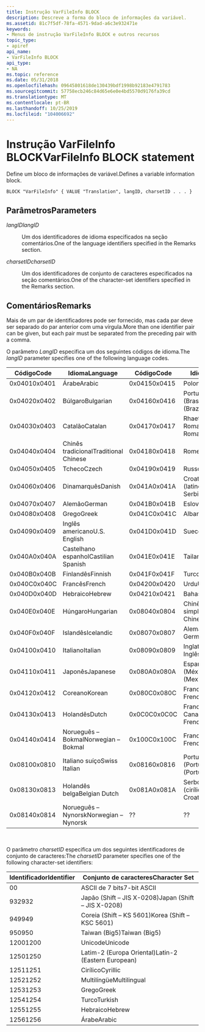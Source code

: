 ```yaml
---
title: Instrução VarFileInfo BLOCK
description: Descreve a forma do bloco de informações da variável.
ms.assetid: 81c7f5df-78fa-4571-9dad-a6c3e932471e
keywords:
- Menus de instrução VarFileInfo BLOCK e outros recursos
topic_type:
- apiref
api_name:
- VarFileInfo BLOCK
api_type:
- NA
ms.topic: reference
ms.date: 05/31/2018
ms.openlocfilehash: 09645801618de130439bdf1998b92183e4791783
ms.sourcegitcommit: 57758ecb246c84d65e6e0e4bd5570d9176fa39cd
ms.translationtype: MT
ms.contentlocale: pt-BR
ms.lasthandoff: 10/25/2019
ms.locfileid: "104006692"
---
```

# <a name="varfileinfo-block-statement"></a><span data-ttu-id="71e9d-104">Instrução VarFileInfo BLOCK</span><span class="sxs-lookup"><span data-stu-id="71e9d-104">VarFileInfo BLOCK statement</span></span>

<span data-ttu-id="71e9d-105">Define um bloco de informações de variável.</span><span class="sxs-lookup"><span data-stu-id="71e9d-105">Defines a variable information block.</span></span>

``` syntax
BLOCK "VarFileInfo" { VALUE "Translation", langID, charsetID . . . }
```

## <a name="parameters"></a><span data-ttu-id="71e9d-106">Parâmetros</span><span class="sxs-lookup"><span data-stu-id="71e9d-106">Parameters</span></span>

<dl> <dt>

<span data-ttu-id="71e9d-107"><span id="langID"></span><span id="langid"></span><span id="LANGID"></span>*langID*</span><span class="sxs-lookup"><span data-stu-id="71e9d-107"><span id="langID"></span><span id="langid"></span><span id="LANGID"></span>*langID*</span></span>
</dt> <dd>

<span data-ttu-id="71e9d-108">Um dos identificadores de idioma especificados na seção comentários.</span><span class="sxs-lookup"><span data-stu-id="71e9d-108">One of the language identifiers specified in the Remarks section.</span></span>

</dd> <dt>

<span data-ttu-id="71e9d-109"><span id="charsetID"></span><span id="charsetid"></span><span id="CHARSETID"></span>*charsetID*</span><span class="sxs-lookup"><span data-stu-id="71e9d-109"><span id="charsetID"></span><span id="charsetid"></span><span id="CHARSETID"></span>*charsetID*</span></span>
</dt> <dd>

<span data-ttu-id="71e9d-110">Um dos identificadores de conjunto de caracteres especificados na seção comentários.</span><span class="sxs-lookup"><span data-stu-id="71e9d-110">One of the character-set identifiers specified in the Remarks section.</span></span>

</dd> </dl>

## <a name="remarks"></a><span data-ttu-id="71e9d-111">Comentários</span><span class="sxs-lookup"><span data-stu-id="71e9d-111">Remarks</span></span>

<span data-ttu-id="71e9d-112">Mais de um par de identificadores pode ser fornecido, mas cada par deve ser separado do par anterior com uma vírgula.</span><span class="sxs-lookup"><span data-stu-id="71e9d-112">More than one identifier pair can be given, but each pair must be separated from the preceding pair with a comma.</span></span>

<span data-ttu-id="71e9d-113">O parâmetro *LangID* especifica um dos seguintes códigos de idioma.</span><span class="sxs-lookup"><span data-stu-id="71e9d-113">The *langID* parameter specifies one of the following language codes.</span></span>



| <span data-ttu-id="71e9d-114">Código</span><span class="sxs-lookup"><span data-stu-id="71e9d-114">Code</span></span>   | <span data-ttu-id="71e9d-115">Idioma</span><span class="sxs-lookup"><span data-stu-id="71e9d-115">Language</span></span>            | <span data-ttu-id="71e9d-116">Código</span><span class="sxs-lookup"><span data-stu-id="71e9d-116">Code</span></span>   | <span data-ttu-id="71e9d-117">Idioma</span><span class="sxs-lookup"><span data-stu-id="71e9d-117">Language</span></span>                  |
|--------|---------------------|--------|---------------------------|
| <span data-ttu-id="71e9d-118">0x0401</span><span class="sxs-lookup"><span data-stu-id="71e9d-118">0x0401</span></span> | <span data-ttu-id="71e9d-119">Árabe</span><span class="sxs-lookup"><span data-stu-id="71e9d-119">Arabic</span></span>              | <span data-ttu-id="71e9d-120">0x0415</span><span class="sxs-lookup"><span data-stu-id="71e9d-120">0x0415</span></span> | <span data-ttu-id="71e9d-121">Polonês</span><span class="sxs-lookup"><span data-stu-id="71e9d-121">Polish</span></span>                    |
| <span data-ttu-id="71e9d-122">0x0402</span><span class="sxs-lookup"><span data-stu-id="71e9d-122">0x0402</span></span> | <span data-ttu-id="71e9d-123">Búlgaro</span><span class="sxs-lookup"><span data-stu-id="71e9d-123">Bulgarian</span></span>           | <span data-ttu-id="71e9d-124">0x0416</span><span class="sxs-lookup"><span data-stu-id="71e9d-124">0x0416</span></span> | <span data-ttu-id="71e9d-125">Português (Brasil)</span><span class="sxs-lookup"><span data-stu-id="71e9d-125">Portuguese (Brazil)</span></span>       |
| <span data-ttu-id="71e9d-126">0x0403</span><span class="sxs-lookup"><span data-stu-id="71e9d-126">0x0403</span></span> | <span data-ttu-id="71e9d-127">Catalão</span><span class="sxs-lookup"><span data-stu-id="71e9d-127">Catalan</span></span>             | <span data-ttu-id="71e9d-128">0x0417</span><span class="sxs-lookup"><span data-stu-id="71e9d-128">0x0417</span></span> | <span data-ttu-id="71e9d-129">Rhaeto-Romanic</span><span class="sxs-lookup"><span data-stu-id="71e9d-129">Rhaeto-Romanic</span></span>            |
| <span data-ttu-id="71e9d-130">0x0404</span><span class="sxs-lookup"><span data-stu-id="71e9d-130">0x0404</span></span> | <span data-ttu-id="71e9d-131">Chinês tradicional</span><span class="sxs-lookup"><span data-stu-id="71e9d-131">Traditional Chinese</span></span> | <span data-ttu-id="71e9d-132">0x0418</span><span class="sxs-lookup"><span data-stu-id="71e9d-132">0x0418</span></span> | <span data-ttu-id="71e9d-133">Romeno</span><span class="sxs-lookup"><span data-stu-id="71e9d-133">Romanian</span></span>                  |
| <span data-ttu-id="71e9d-134">0x0405</span><span class="sxs-lookup"><span data-stu-id="71e9d-134">0x0405</span></span> | <span data-ttu-id="71e9d-135">Tcheco</span><span class="sxs-lookup"><span data-stu-id="71e9d-135">Czech</span></span>               | <span data-ttu-id="71e9d-136">0x0419</span><span class="sxs-lookup"><span data-stu-id="71e9d-136">0x0419</span></span> | <span data-ttu-id="71e9d-137">Russo</span><span class="sxs-lookup"><span data-stu-id="71e9d-137">Russian</span></span>                   |
| <span data-ttu-id="71e9d-138">0x0406</span><span class="sxs-lookup"><span data-stu-id="71e9d-138">0x0406</span></span> | <span data-ttu-id="71e9d-139">Dinamarquês</span><span class="sxs-lookup"><span data-stu-id="71e9d-139">Danish</span></span>              | <span data-ttu-id="71e9d-140">0x041A</span><span class="sxs-lookup"><span data-stu-id="71e9d-140">0x041A</span></span> | <span data-ttu-id="71e9d-141">Croato-Serbian (latino)</span><span class="sxs-lookup"><span data-stu-id="71e9d-141">Croato-Serbian (Latin)</span></span>    |
| <span data-ttu-id="71e9d-142">0x0407</span><span class="sxs-lookup"><span data-stu-id="71e9d-142">0x0407</span></span> | <span data-ttu-id="71e9d-143">Alemão</span><span class="sxs-lookup"><span data-stu-id="71e9d-143">German</span></span>              | <span data-ttu-id="71e9d-144">0x041B</span><span class="sxs-lookup"><span data-stu-id="71e9d-144">0x041B</span></span> | <span data-ttu-id="71e9d-145">Eslovaco</span><span class="sxs-lookup"><span data-stu-id="71e9d-145">Slovak</span></span>                    |
| <span data-ttu-id="71e9d-146">0x0408</span><span class="sxs-lookup"><span data-stu-id="71e9d-146">0x0408</span></span> | <span data-ttu-id="71e9d-147">Grego</span><span class="sxs-lookup"><span data-stu-id="71e9d-147">Greek</span></span>               | <span data-ttu-id="71e9d-148">0x041C</span><span class="sxs-lookup"><span data-stu-id="71e9d-148">0x041C</span></span> | <span data-ttu-id="71e9d-149">Albanês</span><span class="sxs-lookup"><span data-stu-id="71e9d-149">Albanian</span></span>                  |
| <span data-ttu-id="71e9d-150">0x0409</span><span class="sxs-lookup"><span data-stu-id="71e9d-150">0x0409</span></span> | <span data-ttu-id="71e9d-151">Inglês americano</span><span class="sxs-lookup"><span data-stu-id="71e9d-151">U.S. English</span></span>        | <span data-ttu-id="71e9d-152">0x041D</span><span class="sxs-lookup"><span data-stu-id="71e9d-152">0x041D</span></span> | <span data-ttu-id="71e9d-153">Sueco</span><span class="sxs-lookup"><span data-stu-id="71e9d-153">Swedish</span></span>                   |
| <span data-ttu-id="71e9d-154">0x040A</span><span class="sxs-lookup"><span data-stu-id="71e9d-154">0x040A</span></span> | <span data-ttu-id="71e9d-155">Castelhano espanhol</span><span class="sxs-lookup"><span data-stu-id="71e9d-155">Castilian Spanish</span></span>   | <span data-ttu-id="71e9d-156">0x041E</span><span class="sxs-lookup"><span data-stu-id="71e9d-156">0x041E</span></span> | <span data-ttu-id="71e9d-157">Tailandês</span><span class="sxs-lookup"><span data-stu-id="71e9d-157">Thai</span></span>                      |
| <span data-ttu-id="71e9d-158">0x040B</span><span class="sxs-lookup"><span data-stu-id="71e9d-158">0x040B</span></span> | <span data-ttu-id="71e9d-159">Finlandês</span><span class="sxs-lookup"><span data-stu-id="71e9d-159">Finnish</span></span>             | <span data-ttu-id="71e9d-160">0x041F</span><span class="sxs-lookup"><span data-stu-id="71e9d-160">0x041F</span></span> | <span data-ttu-id="71e9d-161">Turco</span><span class="sxs-lookup"><span data-stu-id="71e9d-161">Turkish</span></span>                   |
| <span data-ttu-id="71e9d-162">0x040C</span><span class="sxs-lookup"><span data-stu-id="71e9d-162">0x040C</span></span> | <span data-ttu-id="71e9d-163">Francês</span><span class="sxs-lookup"><span data-stu-id="71e9d-163">French</span></span>              | <span data-ttu-id="71e9d-164">0x0420</span><span class="sxs-lookup"><span data-stu-id="71e9d-164">0x0420</span></span> | <span data-ttu-id="71e9d-165">Urdu</span><span class="sxs-lookup"><span data-stu-id="71e9d-165">Urdu</span></span>                      |
| <span data-ttu-id="71e9d-166">0x040D</span><span class="sxs-lookup"><span data-stu-id="71e9d-166">0x040D</span></span> | <span data-ttu-id="71e9d-167">Hebraico</span><span class="sxs-lookup"><span data-stu-id="71e9d-167">Hebrew</span></span>              | <span data-ttu-id="71e9d-168">0x0421</span><span class="sxs-lookup"><span data-stu-id="71e9d-168">0x0421</span></span> | <span data-ttu-id="71e9d-169">Bahasa</span><span class="sxs-lookup"><span data-stu-id="71e9d-169">Bahasa</span></span>                    |
| <span data-ttu-id="71e9d-170">0x040E</span><span class="sxs-lookup"><span data-stu-id="71e9d-170">0x040E</span></span> | <span data-ttu-id="71e9d-171">Húngaro</span><span class="sxs-lookup"><span data-stu-id="71e9d-171">Hungarian</span></span>           | <span data-ttu-id="71e9d-172">0x0804</span><span class="sxs-lookup"><span data-stu-id="71e9d-172">0x0804</span></span> | <span data-ttu-id="71e9d-173">Chinês simplificado</span><span class="sxs-lookup"><span data-stu-id="71e9d-173">Simplified Chinese</span></span>        |
| <span data-ttu-id="71e9d-174">0x040F</span><span class="sxs-lookup"><span data-stu-id="71e9d-174">0x040F</span></span> | <span data-ttu-id="71e9d-175">Islandês</span><span class="sxs-lookup"><span data-stu-id="71e9d-175">Icelandic</span></span>           | <span data-ttu-id="71e9d-176">0x0807</span><span class="sxs-lookup"><span data-stu-id="71e9d-176">0x0807</span></span> | <span data-ttu-id="71e9d-177">Alemão suíço</span><span class="sxs-lookup"><span data-stu-id="71e9d-177">Swiss German</span></span>              |
| <span data-ttu-id="71e9d-178">0x0410</span><span class="sxs-lookup"><span data-stu-id="71e9d-178">0x0410</span></span> | <span data-ttu-id="71e9d-179">Italiano</span><span class="sxs-lookup"><span data-stu-id="71e9d-179">Italian</span></span>             | <span data-ttu-id="71e9d-180">0x0809</span><span class="sxs-lookup"><span data-stu-id="71e9d-180">0x0809</span></span> | <span data-ttu-id="71e9d-181">Inglaterra</span><span class="sxs-lookup"><span data-stu-id="71e9d-181">U.K.</span></span> <span data-ttu-id="71e9d-182">Inglês</span><span class="sxs-lookup"><span data-stu-id="71e9d-182">English</span></span>              |
| <span data-ttu-id="71e9d-183">0x0411</span><span class="sxs-lookup"><span data-stu-id="71e9d-183">0x0411</span></span> | <span data-ttu-id="71e9d-184">Japonês</span><span class="sxs-lookup"><span data-stu-id="71e9d-184">Japanese</span></span>            | <span data-ttu-id="71e9d-185">0x080A</span><span class="sxs-lookup"><span data-stu-id="71e9d-185">0x080A</span></span> | <span data-ttu-id="71e9d-186">Espanhol (México)</span><span class="sxs-lookup"><span data-stu-id="71e9d-186">Spanish (Mexico)</span></span>          |
| <span data-ttu-id="71e9d-187">0x0412</span><span class="sxs-lookup"><span data-stu-id="71e9d-187">0x0412</span></span> | <span data-ttu-id="71e9d-188">Coreano</span><span class="sxs-lookup"><span data-stu-id="71e9d-188">Korean</span></span>              | <span data-ttu-id="71e9d-189">0x080C</span><span class="sxs-lookup"><span data-stu-id="71e9d-189">0x080C</span></span> | <span data-ttu-id="71e9d-190">Francês belga</span><span class="sxs-lookup"><span data-stu-id="71e9d-190">Belgian French</span></span>            |
| <span data-ttu-id="71e9d-191">0x0413</span><span class="sxs-lookup"><span data-stu-id="71e9d-191">0x0413</span></span> | <span data-ttu-id="71e9d-192">Holandês</span><span class="sxs-lookup"><span data-stu-id="71e9d-192">Dutch</span></span>               | <span data-ttu-id="71e9d-193">0x0C0C</span><span class="sxs-lookup"><span data-stu-id="71e9d-193">0x0C0C</span></span> | <span data-ttu-id="71e9d-194">Francês do Canadá</span><span class="sxs-lookup"><span data-stu-id="71e9d-194">Canadian French</span></span>           |
| <span data-ttu-id="71e9d-195">0x0414</span><span class="sxs-lookup"><span data-stu-id="71e9d-195">0x0414</span></span> | <span data-ttu-id="71e9d-196">Norueguês – Bokmal</span><span class="sxs-lookup"><span data-stu-id="71e9d-196">Norwegian – Bokmal</span></span>  | <span data-ttu-id="71e9d-197">0x100C</span><span class="sxs-lookup"><span data-stu-id="71e9d-197">0x100C</span></span> | <span data-ttu-id="71e9d-198">Francês suíço</span><span class="sxs-lookup"><span data-stu-id="71e9d-198">Swiss French</span></span>              |
| <span data-ttu-id="71e9d-199">0x0810</span><span class="sxs-lookup"><span data-stu-id="71e9d-199">0x0810</span></span> | <span data-ttu-id="71e9d-200">Italiano suíço</span><span class="sxs-lookup"><span data-stu-id="71e9d-200">Swiss Italian</span></span>       | <span data-ttu-id="71e9d-201">0x0816</span><span class="sxs-lookup"><span data-stu-id="71e9d-201">0x0816</span></span> | <span data-ttu-id="71e9d-202">Português (Portugal)</span><span class="sxs-lookup"><span data-stu-id="71e9d-202">Portuguese (Portugal)</span></span>     |
| <span data-ttu-id="71e9d-203">0x0813</span><span class="sxs-lookup"><span data-stu-id="71e9d-203">0x0813</span></span> | <span data-ttu-id="71e9d-204">Holandês belga</span><span class="sxs-lookup"><span data-stu-id="71e9d-204">Belgian Dutch</span></span>       | <span data-ttu-id="71e9d-205">0x081A</span><span class="sxs-lookup"><span data-stu-id="71e9d-205">0x081A</span></span> | <span data-ttu-id="71e9d-206">Serbo-Croatian (cirílico)</span><span class="sxs-lookup"><span data-stu-id="71e9d-206">Serbo-Croatian (Cyrillic)</span></span> |
| <span data-ttu-id="71e9d-207">0x0814</span><span class="sxs-lookup"><span data-stu-id="71e9d-207">0x0814</span></span> | <span data-ttu-id="71e9d-208">Norueguês – Nynorsk</span><span class="sxs-lookup"><span data-stu-id="71e9d-208">Norwegian – Nynorsk</span></span> | <span data-ttu-id="71e9d-209">?</span><span class="sxs-lookup"><span data-stu-id="71e9d-209">?</span></span>      | <span data-ttu-id="71e9d-210">?</span><span class="sxs-lookup"><span data-stu-id="71e9d-210">?</span></span>                         |



 

<span data-ttu-id="71e9d-211">O parâmetro *charsetID* especifica um dos seguintes identificadores de conjunto de caracteres:</span><span class="sxs-lookup"><span data-stu-id="71e9d-211">The *charsetID* parameter specifies one of the following character-set identifiers:</span></span>



| <span data-ttu-id="71e9d-212">Identificador</span><span class="sxs-lookup"><span data-stu-id="71e9d-212">Identifier</span></span> | <span data-ttu-id="71e9d-213">Conjunto de caracteres</span><span class="sxs-lookup"><span data-stu-id="71e9d-213">Character Set</span></span>              |
|------------|----------------------------|
| <span data-ttu-id="71e9d-214">0</span><span class="sxs-lookup"><span data-stu-id="71e9d-214">0</span></span>          | <span data-ttu-id="71e9d-215">ASCII de 7 bits</span><span class="sxs-lookup"><span data-stu-id="71e9d-215">7-bit ASCII</span></span>                |
| <span data-ttu-id="71e9d-216">932</span><span class="sxs-lookup"><span data-stu-id="71e9d-216">932</span></span>        | <span data-ttu-id="71e9d-217">Japão (Shift – JIS X-0208)</span><span class="sxs-lookup"><span data-stu-id="71e9d-217">Japan (Shift – JIS X-0208)</span></span> |
| <span data-ttu-id="71e9d-218">949</span><span class="sxs-lookup"><span data-stu-id="71e9d-218">949</span></span>        | <span data-ttu-id="71e9d-219">Coreia (Shift – KS 5601)</span><span class="sxs-lookup"><span data-stu-id="71e9d-219">Korea (Shift – KSC 5601)</span></span>   |
| <span data-ttu-id="71e9d-220">950</span><span class="sxs-lookup"><span data-stu-id="71e9d-220">950</span></span>        | <span data-ttu-id="71e9d-221">Taiwan (Big5)</span><span class="sxs-lookup"><span data-stu-id="71e9d-221">Taiwan (Big5)</span></span>              |
| <span data-ttu-id="71e9d-222">1200</span><span class="sxs-lookup"><span data-stu-id="71e9d-222">1200</span></span>       | <span data-ttu-id="71e9d-223">Unicode</span><span class="sxs-lookup"><span data-stu-id="71e9d-223">Unicode</span></span>                    |
| <span data-ttu-id="71e9d-224">1250</span><span class="sxs-lookup"><span data-stu-id="71e9d-224">1250</span></span>       | <span data-ttu-id="71e9d-225">Latim-2 (Europa Oriental)</span><span class="sxs-lookup"><span data-stu-id="71e9d-225">Latin-2 (Eastern European)</span></span> |
| <span data-ttu-id="71e9d-226">1251</span><span class="sxs-lookup"><span data-stu-id="71e9d-226">1251</span></span>       | <span data-ttu-id="71e9d-227">Cirílico</span><span class="sxs-lookup"><span data-stu-id="71e9d-227">Cyrillic</span></span>                   |
| <span data-ttu-id="71e9d-228">1252</span><span class="sxs-lookup"><span data-stu-id="71e9d-228">1252</span></span>       | <span data-ttu-id="71e9d-229">Multilíngüe</span><span class="sxs-lookup"><span data-stu-id="71e9d-229">Multilingual</span></span>               |
| <span data-ttu-id="71e9d-230">1253</span><span class="sxs-lookup"><span data-stu-id="71e9d-230">1253</span></span>       | <span data-ttu-id="71e9d-231">Grego</span><span class="sxs-lookup"><span data-stu-id="71e9d-231">Greek</span></span>                      |
| <span data-ttu-id="71e9d-232">1254</span><span class="sxs-lookup"><span data-stu-id="71e9d-232">1254</span></span>       | <span data-ttu-id="71e9d-233">Turco</span><span class="sxs-lookup"><span data-stu-id="71e9d-233">Turkish</span></span>                    |
| <span data-ttu-id="71e9d-234">1255</span><span class="sxs-lookup"><span data-stu-id="71e9d-234">1255</span></span>       | <span data-ttu-id="71e9d-235">Hebraico</span><span class="sxs-lookup"><span data-stu-id="71e9d-235">Hebrew</span></span>                     |
| <span data-ttu-id="71e9d-236">1256</span><span class="sxs-lookup"><span data-stu-id="71e9d-236">1256</span></span>       | <span data-ttu-id="71e9d-237">Árabe</span><span class="sxs-lookup"><span data-stu-id="71e9d-237">Arabic</span></span>                     |



 

 

 




